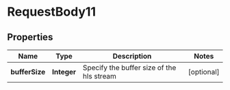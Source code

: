 

# RequestBody11


## Properties

| Name | Type | Description | Notes |
|------------ | ------------- | ------------- | -------------|
|**bufferSize** | **Integer** | Specify the buffer size of the hls stream |  [optional] |



